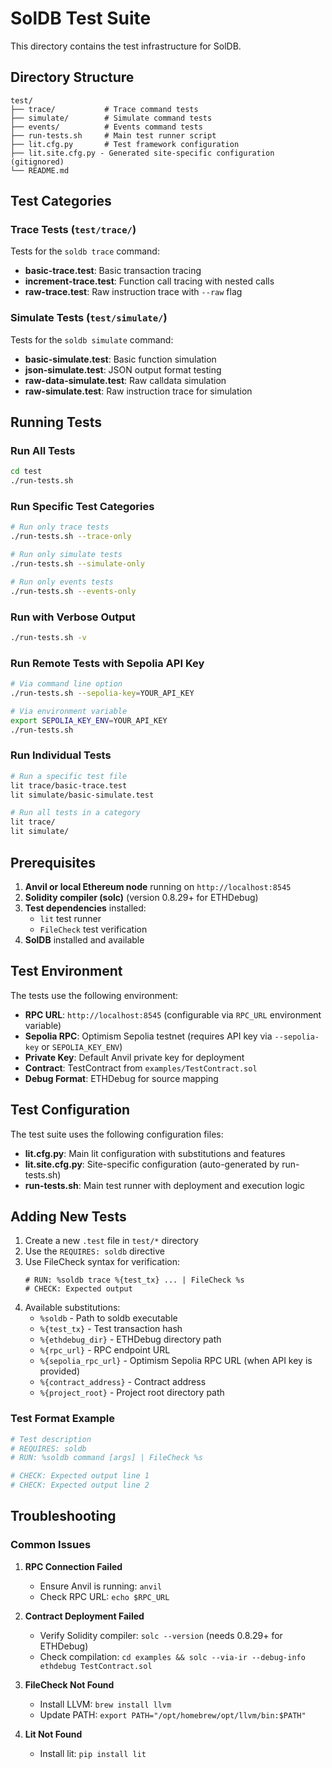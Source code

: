 # SolDB Test Suite

This directory contains the test infrastructure for SolDB.

## Directory Structure

```
test/
├── trace/           # Trace command tests
├── simulate/        # Simulate command tests
├── events/          # Events command tests
├── run-tests.sh     # Main test runner script
├── lit.cfg.py       # Test framework configuration
├── lit.site.cfg.py - Generated site-specific configuration (gitignored)
└── README.md        
```

## Test Categories

### Trace Tests (`test/trace/`)
Tests for the `soldb trace` command:
- **basic-trace.test**: Basic transaction tracing
- **increment-trace.test**: Function call tracing with nested calls
- **raw-trace.test**: Raw instruction trace with `--raw` flag

### Simulate Tests (`test/simulate/`)
Tests for the `soldb simulate` command:
- **basic-simulate.test**: Basic function simulation
- **json-simulate.test**: JSON output format testing
- **raw-data-simulate.test**: Raw calldata simulation
- **raw-simulate.test**: Raw instruction trace for simulation

## Running Tests

### Run All Tests
```bash
cd test
./run-tests.sh
```

### Run Specific Test Categories
```bash
# Run only trace tests
./run-tests.sh --trace-only

# Run only simulate tests
./run-tests.sh --simulate-only

# Run only events tests
./run-tests.sh --events-only
```

### Run with Verbose Output
```bash
./run-tests.sh -v
```

### Run Remote Tests with Sepolia API Key
```bash
# Via command line option
./run-tests.sh --sepolia-key=YOUR_API_KEY

# Via environment variable
export SEPOLIA_KEY_ENV=YOUR_API_KEY
./run-tests.sh
```

### Run Individual Tests
```bash
# Run a specific test file
lit trace/basic-trace.test
lit simulate/basic-simulate.test

# Run all tests in a category
lit trace/
lit simulate/
```

## Prerequisites

1. **Anvil or local Ethereum node** running on `http://localhost:8545`
2. **Solidity compiler (solc)** (version 0.8.29+ for ETHDebug)
3. **Test dependencies** installed:
   - `lit` test runner
   - `FileCheck` test verification
4. **SolDB** installed and available

## Test Environment

The tests use the following environment:
- **RPC URL**: `http://localhost:8545` (configurable via `RPC_URL` environment variable)
- **Sepolia RPC**: Optimism Sepolia testnet (requires API key via `--sepolia-key` or `SEPOLIA_KEY_ENV`)
- **Private Key**: Default Anvil private key for deployment
- **Contract**: TestContract from `examples/TestContract.sol`
- **Debug Format**: ETHDebug for source mapping

## Test Configuration

The test suite uses the following configuration files:
- **lit.cfg.py**: Main lit configuration with substitutions and features
- **lit.site.cfg.py**: Site-specific configuration (auto-generated by run-tests.sh)
- **run-tests.sh**: Main test runner with deployment and execution logic

## Adding New Tests

1. Create a new `.test` file in `test/*` directory
2. Use the `REQUIRES: soldb` directive
3. Use FileCheck syntax for verification:
   ```
   # RUN: %soldb trace %{test_tx} ... | FileCheck %s
   # CHECK: Expected output
   ```
4. Available substitutions:
   - `%soldb` - Path to soldb executable
   - `%{test_tx}` - Test transaction hash
   - `%{ethdebug_dir}` - ETHDebug directory path
   - `%{rpc_url}` - RPC endpoint URL
   - `%{sepolia_rpc_url}` - Optimism Sepolia RPC URL (when API key is provided)
   - `%{contract_address}` - Contract address
   - `%{project_root}` - Project root directory path

### Test Format Example
```bash
# Test description
# REQUIRES: soldb
# RUN: %soldb command [args] | FileCheck %s

# CHECK: Expected output line 1
# CHECK: Expected output line 2
```

## Troubleshooting

### Common Issues

1. **RPC Connection Failed**
   - Ensure Anvil is running: `anvil`
   - Check RPC URL: `echo $RPC_URL`

2. **Contract Deployment Failed**
   - Verify Solidity compiler: `solc --version` (needs 0.8.29+ for ETHDebug)
   - Check compilation: `cd examples && solc --via-ir --debug-info ethdebug TestContract.sol`

3. **FileCheck Not Found**
   - Install LLVM: `brew install llvm`
   - Update PATH: `export PATH="/opt/homebrew/opt/llvm/bin:$PATH"`

4. **Lit Not Found**
   - Install lit: `pip install lit`
